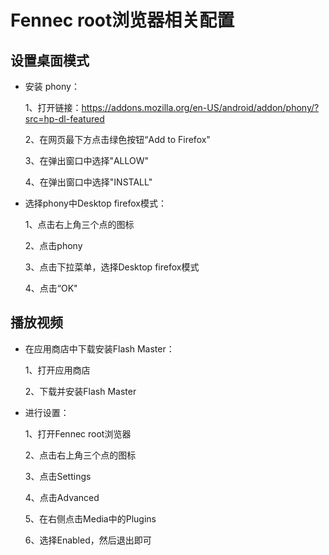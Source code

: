 # Fennec root浏览器相关配置
## 设置桌面模式

  - 安装 phony：
    
    1、打开链接：https://addons.mozilla.org/en-US/android/addon/phony/?src=hp-dl-featured
  
    2、在网页最下方点击绿色按钮“Add to Firefox"
    
    3、在弹出窗口中选择"ALLOW"
    
    4、在弹出窗口中选择"INSTALL"
    
  - 选择phony中Desktop firefox模式：
  
    1、点击右上角三个点的图标
    
    2、点击phony
    
    3、点击下拉菜单，选择Desktop firefox模式
    
    4、点击“OK"

## 播放视频

  - 在应用商店中下载安装Flash Master：
    
    1、打开应用商店
    
    2、下载并安装Flash Master
  
  - 进行设置：
  
    1、打开Fennec root浏览器
    
    2、点击右上角三个点的图标
    
    3、点击Settings
    
    4、点击Advanced
    
    5、在右侧点击Media中的Plugins
    
    6、选择Enabled，然后退出即可
